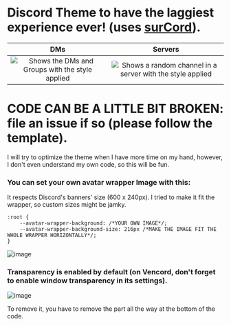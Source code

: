 # Discord Theme to have the laggiest experience ever! (uses [surCord](https://github.com/SlippingGittys-Discord-Themes/surCord)).

DMs             |  Servers
:-------------------------:|:-------------------------:
![Shows the DMs and Groups with the style applied](https://github.com/user-attachments/assets/cb11d17f-3d49-4e33-ac17-c90d54d708a4)  |  ![Shows a random channel in a server with the style applied](https://github.com/user-attachments/assets/b0d8fd7e-3431-4dee-86ba-61a848484049)

# CODE CAN BE A LITTLE BIT BROKEN: file an issue if so (please follow the template). 
I will try to optimize the theme when I have more time on my hand, however, I don't even understand my own code, so this will be fun.

### You can set your own avatar wrapper Image with this:
It respects Discord's banners' size (600 x 240px). I tried to make it fit the wrapper, so custom sizes might be jamky.
```
:root {
    --avatar-wrapper-background: /*YOUR OWN IMAGE*/;
    --avatar-wrapper-background-size: 216px /*MAKE THE IMAGE FIT THE WHOLE WRAPPER HORIZONTALLY*/;
}
```
![image](https://github.com/user-attachments/assets/2cb90838-c234-4f18-801d-90bde830c7eb)

### Transparency is enabled by default (on **Vencord**, don't forget to enable window transparency in its settings).

![image](https://github.com/user-attachments/assets/68ba8a8b-aac5-48a2-b02a-0b69cc38506e)

To remove it, you have to remove the part all the way at the bottom of the code.
